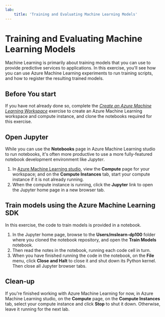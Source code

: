 ```yaml
---
lab:
    title: 'Training and Evaluating Machine Learning Models'
---
```

# Training and Evaluating Machine Learning Models

Machine Learning is primarily about training models that you can use to provide predictive services to applications. In this exercise, you'll see how you can use Azure Machine Learning experiments to run training scripts, and how to register the resulting trained models.

## Before You start

If you have not already done so, complete the *[Create an Azure Machine Learning Workspace](01-create-a-workspace.md)* exercise to create an Azure Machine Learning workspace and compute instance, and clone the notebooks required for this exercise.

## Open Jupyter

While you can use the **Notebooks** page in Azure Machine Learning studio to run notebooks, it's often more productive to use a more fully-featured notebook development environment like *Jupyter*.

1. In [Azure Machine Learning studio](https://ml.azure.com), view the **Compute** page for your workspace; and on the **Compute Instances** tab, start your compute instance if it is not already running.
2. When the compute instance is running, click the **Jupyter** link to open the Jupyter home page in a new browser tab.

## Train models using the Azure Machine Learning SDK

In this exercise, the code to train models is provided in a notebook.

1. In the Jupyter home page, browse to the **Users/mslearn-dp100** folder where you cloned the notebook repository, and open the **Train Models** notebook.
2. Then read the notes in the notebook, running each code cell in turn.
3. When you have finished running the code in the notebook, on the **File** menu, click **Close and Halt** to close it and shut down its Python kernel. Then close all Jupyter browser tabs.

## Clean-up

If you're finished working with Azure Machine Learning for now, in Azure Machine Learning studio, on the **Compute** page, on the **Compute Instances** tab, select your compute instance and click **Stop** to shut it down. Otherwise, leave it running for the next lab.
